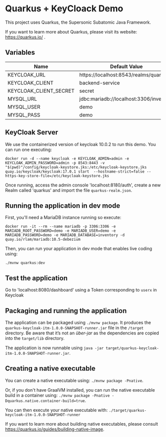 # Quarkus + KeyCloack Demo

This project uses Quarkus, the Supersonic Subatomic Java Framework.

If you want to learn more about Quarkus, please visit its website: https://quarkus.io/ .

## Variables

| Name | Default Value |
| ---- | ------------- |
| KEYCLOAK_URL | https://localhost:8543/realms/quarkus |
| KEYCLOAK_CLIENT | backend-service |
| KEYCLOAK_CLIENT_SECRET | secret |
| MYSQL_URL | jdbc:mariadb://localhost:3306/inventory |
| MYSQL_USER | demo |
| MYSQL_PASS | demo |

## KeyCloak Server

We use the containerized version of keycloak 10.0.2 to run this demo.
You can run one executing:
```
docker run -d --name keycloak -e KEYCLOAK_ADMIN=admin -e KEYCLOAK_ADMIN_PASSWORD=admin -p 8543:8443 -v "$(pwd)"/config/keycloak-keystore.jks:/etc/keycloak-keystore.jks quay.io/keycloak/keycloak:17.0.1 start  --hostname-strict=false --https-key-store-file=/etc/keycloak-keystore.jks
```

Once running, access the admin console 'localhost:8180/auth', create a new Realm called 'quarkus' and import the file `quarkus-realm.json`.

## Running the application in dev mode

First, you'll need a MariaDB instance running so execute:
```
docker run -it --rm --name mariadb -p 3306:3306 -e MARIADB_ROOT_PASSWORD=demo -e MARIADB_USER=demo -e MARIADB_PASSWORD=demo -e MARIADB_DATABASE=inventory -d quay.io/rlam/mariadb:10.5-debezium
```

Then, you can run your application in dev mode that enables live coding using:
```
./mvnw quarkus:dev
```

## Test the application

Go to 'localhost:8080/dashboard' using a Token corresponding to `userx` in Keycloak

## Packaging and running the application

The application can be packaged using `./mvnw package`.
It produces the `quarkus-keycloak-itm-1.0.0-SNAPSHOT-runner.jar` file in the `/target` directory.
Be aware that it’s not an _über-jar_ as the dependencies are copied into the `target/lib` directory.

The application is now runnable using `java -jar target/quarkus-keycloak-itm-1.0.0-SNAPSHOT-runner.jar`.

## Creating a native executable

You can create a native executable using: `./mvnw package -Pnative`.

Or, if you don't have GraalVM installed, you can run the native executable build in a container using: `./mvnw package -Pnative -Dquarkus.native.container-build=true`.

You can then execute your native executable with: `./target/quarkus-keycloak-itm-1.0.0-SNAPSHOT-runner`

If you want to learn more about building native executables, please consult https://quarkus.io/guides/building-native-image.
